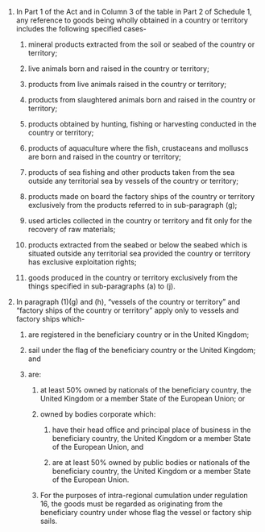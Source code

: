 1. In Part 1 of the Act and in Column 3 of the table in Part 2 of Schedule 1, any reference to goods being wholly obtained in a country or territory includes the following specified cases-

   1. mineral products extracted from the soil or seabed of the country or territory;

   2. live animals born and raised in the country or territory;

   3. products from live animals raised in the country or territory;

   4. products from slaughtered animals born and raised in the country or territory;

   5. products obtained by hunting, fishing or harvesting conducted in the country or territory;

   6. products of aquaculture where the fish, crustaceans and molluscs are born and raised in the country or territory;

   7. products of sea fishing and other products taken from the sea outside any territorial sea by vessels of the country or territory;

   8. products made on board the factory ships of the country or territory exclusively from the products referred to in sub-paragraph (g);

   9. used articles collected in the country or territory and fit only for the recovery of raw materials;

   10. products extracted from the seabed or below the seabed which is situated outside any territorial sea provided the country or territory has exclusive exploitation rights;

   11. goods produced in the country or territory exclusively from the things specified in sub-paragraphs (a) to (j).

2. In paragraph (1)(g) and (h), “vessels of the country or territory” and “factory ships of the country or territory” apply only to vessels and factory ships which-

   1. are registered in the beneficiary country or in the United Kingdom;

   2. sail under the flag of the beneficiary country or the United Kingdom; and

   3. are:

      1. at least 50% owned by nationals of the beneficiary country, the United Kingdom or a member State of the European Union; or

      2. owned by bodies corporate which:

         1. have their head office and principal place of business in the beneficiary country, the United Kingdom or a member State of the European Union, and

         2. are at least 50% owned by public bodies or nationals of the beneficiary country, the United Kingdom or a member State of the European Union.

      3. For the purposes of intra-regional cumulation under regulation 16, the goods must be regarded as originating from the beneficiary country under whose flag the vessel or factory ship sails.